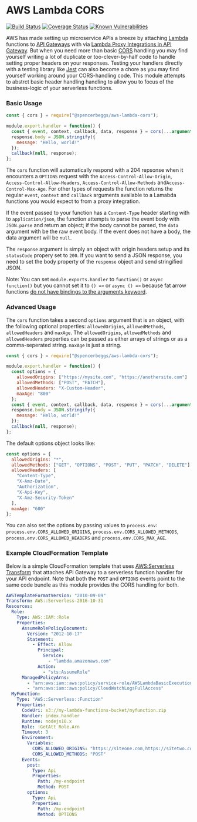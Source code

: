 # AWS Lambda CORS

[![Build Status](https://travis-ci.com/spencerbeggs/aws-lambda-cors.svg?branch=master)](https://travis-ci.com/spencerbeggs/aws-lambda-cors) [![Coverage Status](https://coveralls.io/repos/github/spencerbeggs/aws-lambda-cors/badge.svg?branch=master)](https://coveralls.io/github/spencerbeggs/aws-lambda-cors?branch=master) [![Known Vulnerabilities](https://snyk.io/test/github/{username}/{repo}/badge.svg)](https://snyk.io/test/github/spencerbeggs/aws-lambda-cors)

AWS has made setting up microservice APIs a breeze by attaching [Lambda](https://aws.amazon.com/lambda/) functions to [API Gateways](https://aws.amazon.com/api-gateway/) with via [Lambda Proxy Integrations in API Gateway](https://docs.aws.amazon.com/apigateway/latest/developerguide/set-up-lambda-proxy-integrations.html). But when you need more than basic [CORS](https://developer.mozilla.org/en-US/docs/Web/HTTP/CORS) handling you may find yourself writing a lot of duplicate or too-clever-by-half code to handle setting proper headers on your responses. Testing your handlers directly with a testing library like [Jest](https://jestjs.io/) can also become a chore as you may find yourself working around your CORS-handling code. This module attempts to abstrct basic header handling handling to allow you to focus of the business-logic of your serverless functions.

### Basic Usage

```js
const { cors } = require("@spencerbeggs/aws-lambda-cors");

module.export.handler = function() {
  const { event, context, callback, data, response } = cors(...arguments);
  response.body = JSON.stringify({
    message: "Hello, world!"
  });
  callback(null, response);
};
```

The `cors` function will automatically respond with a 204 repsonse when it encounters a `OPTIONS` request with the `Access-Control-Allow-Origin`, `Access-Control-Allow-Headers`, `Access-Control-Allow-Methods` and`Access-Control-Max-Age`. For other types of requests the function returns the regular `event`, `context` and `callback` arguments available to a Lamabda functions you would expect to from a proxy integration.

If the event passed to your function has a `Content-Type` header starting with to `application/json`, the function attempts to parse the event body with `JSON.parse` and return an object; if the body cannot be parsed, the `data` argument with be the raw event body. If the event does not have a body, the data argument will be `null`.

The `response` argument is simply an object with origin headers setup and its `statusCode` propery set to `200`. If you want to send a JSON response, you need to set the body property of the `response` object and send stringified JSON.

Note: You can set `module.exports.handler` to `function()` or `async function()` but you cannot set it to `() =>` or `async () =>` because fat arrow functions [do not have bindings to the arguments keyword](https://developer.mozilla.org/en-US/docs/Web/JavaScript/Reference/Functions/Arrow_functions).

### Advanced Usage

The `cors` function takes a second `options` argument that is an object, with the following optional properties: `allowedOrigins`, `allowedMethods`, `allowedHeaders` and `maxAge`. The `allowedOrigins`, `allowedMethods` and `allowedHeaders` properties can be passed as either arrays of strings or as a comma-seperated string. `maxAge` is just a string.

```js
const { cors } = require("@spencerbeggs/aws-lambda-cors");

module.export.handler = function() {
  const options = {
    allowedOrigins: ["https://mysite.com", "https://anothersite.com"]
    allowedMethods: ["POST", "PATCH"],
    allowedHeaders: "X-Custom-Header",
    maxAge: "800"
  };
  const { event, context, callback, data, response } = cors(...arguments, options);
  response.body = JSON.stringify({
    message: "Hello, world!"
  });
  callback(null, response);
};
```

The default options object looks like:

```js
const options = {
  allowedOrigins: "*",
  allowedMethods: ["GET", "OPTIONS", "POST", "PUT", "PATCH", "DELETE"],
  allowedHeaders: [
    "Content-Type",
    "X-Amz-Date",
    "Authorization",
    "X-Api-Key",
    "X-Amz-Security-Token"
  ],
  maxAge: "600"
};
```

You can also set the options by passing values to `process.env`: `process.env.CORS_ALLOWED_ORIGINS`, `process.env.CORS_ALLOWED_METHODS`, `process.env.CORS_ALLOWED_HEADERS` and `process.env.CORS_MAX_AGE`.

### Example CloudFormation Template

Below is a simple CloudFormation template that uses [AWS:Serverless Transform](https://docs.aws.amazon.com/AWSCloudFormation/latest/UserGuide/transform-aws-serverless.html) that attaches API Gateway to a serverless function handler for your API endpoint. Note that both the `POST` and `OPTIONS` events point to the same code bundle as this module provides the CORS handling for both.

```yml
AWSTemplateFormatVersion: "2010-09-09"
Transform: AWS::Serverless-2016-10-31
Resources:
  Role:
    Type: AWS::IAM::Role
    Properties:
      AssumeRolePolicyDocument:
        Version: "2012-10-17"
        Statement:
          - Effect: Allow
            Principal:
              Service:
                - "lambda.amazonaws.com"
            Action:
              - "sts:AssumeRole"
      ManagedPolicyArns:
        - "arn:aws:iam::aws:policy/service-role/AWSLambdaBasicExecutionRole"
        - "arn:aws:iam::aws:policy/CloudWatchLogsFullAccess"
  MyFunction:
    Type: "AWS::Serverless::Function"
    Properties:
      CodeUri: s3://my-lambda-functions-bucket/myfunction.zip
      Handler: index.handler
      Runtime: nodejs10.x
      Role: !GetAtt Role.Arn
      Timeout: 3
      Environment:
        Variables:
          CORS_ALLOWED_ORIGINS: "https://siteone.com,https://sitetwo.com"
          CORS_ALLOWED_METHODS: "POST"
      Events:
        post:
          Type: Api
          Properties:
            Path: /my-endpoint
            Method: POST
        options:
          Type: Api
          Properties:
            Path: /my-endpoint
            Method: OPTIONS
```
